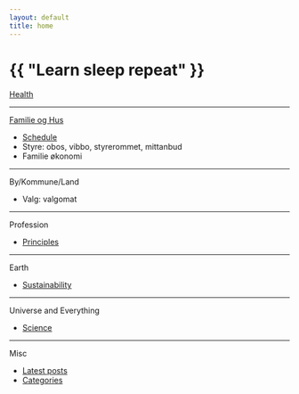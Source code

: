 ```yaml
---
layout: default
title: home
---
```

# {{ "Learn sleep repeat" }}

[Health](/2024/07/11/health.html)

---

[Familie og Hus](/2025/01/28/hus.html)
* [Schedule](https://github.com/streamcode9/os/blob/main/README.md)
* Styre: obos, vibbo, styrerommet, mittanbud
* Familie økonomi

---

By/Kommune/Land
* Valg: valgomat

---

Profession
* [Principles](https://github.com/streamcode9/software-design/blob/master/README.md)

---

Earth
* [Sustainability](https://en.wikipedia.org/wiki/Sustainability)

---

Universe and Everything
* [Science](/2024/01/02/science.html)

---

Misc
* [Latest posts](/pages/blog)
* [Categories](/pages/categories)
